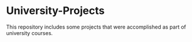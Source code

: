 # University-Projects
This repository includes some projects that were accomplished as part of university courses.
